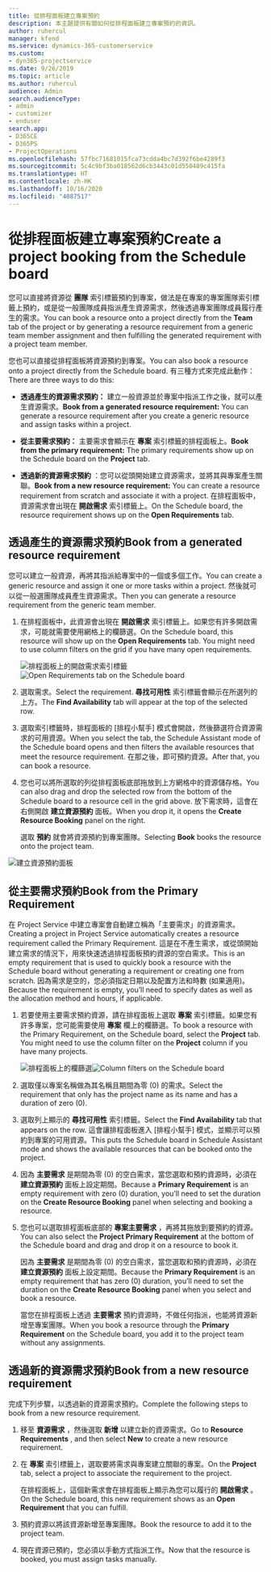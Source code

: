```yaml
---
title: 從排程面板建立專案預約
description: 本主題提供有關如何從排程面板建立專案預約的資訊。
author: ruhercul
manager: kfend
ms.service: dynamics-365-customerservice
ms.custom:
- dyn365-projectservice
ms.date: 9/26/2019
ms.topic: article
ms.author: ruhercul
audience: Admin
search.audienceType:
- admin
- customizer
- enduser
search.app:
- D365CE
- D365PS
- ProjectOperations
ms.openlocfilehash: 57fbc71681015fca73cdda4bc7d392f6be4289f3
ms.sourcegitcommit: 5c4c9bf3ba018562d6cb3443c01d550489c415fa
ms.translationtype: HT
ms.contentlocale: zh-HK
ms.lasthandoff: 10/16/2020
ms.locfileid: "4087517"
---
```

# <a name="create-a-project-booking-from-the-schedule-board"></a><span data-ttu-id="643a0-103">從排程面板建立專案預約</span><span class="sxs-lookup"><span data-stu-id="643a0-103">Create a project booking from the Schedule board</span></span>

<span data-ttu-id="643a0-104">您可以直接將資源從 **團隊** 索引標籤預約到專案，做法是在專案的專案團隊索引標籤上預約，或是從一般團隊成員指派產生資源需求，然後透過專案團隊成員履行產生的需求。</span><span class="sxs-lookup"><span data-stu-id="643a0-104">You can book a resource onto a project directly from the **Team** tab of the project or by generating a resource requirement from a generic team member assignment and then fulfilling the generated requirement with a project team member.</span></span>

<span data-ttu-id="643a0-105">您也可以直接從排程面板將資源預約到專案。</span><span class="sxs-lookup"><span data-stu-id="643a0-105">You can also book a resource onto a project directly from the Schedule board.</span></span> <span data-ttu-id="643a0-106">有三種方式來完成此動作：</span><span class="sxs-lookup"><span data-stu-id="643a0-106">There are three ways to do this:</span></span>

- <span data-ttu-id="643a0-107">**透過產生的資源需求預約：** 建立一般資源並於專案中指派工作之後，就可以產生資源需求。</span><span class="sxs-lookup"><span data-stu-id="643a0-107">**Book from a generated resource requirement:** You can generate a resource requirement after you create a generic resource and assign tasks within a project.</span></span>

- <span data-ttu-id="643a0-108">**從主要需求預約：** 主要需求會顯示在 **專案** 索引標籤的排程面板上。</span><span class="sxs-lookup"><span data-stu-id="643a0-108">**Book from the primary requirement:** The primary requirements show up on the Schedule board on the **Project** tab.</span></span> 

- <span data-ttu-id="643a0-109">**透過新的資源需求預約** ：您可以從頭開始建立資源需求，並將其與專案產生關聯。</span><span class="sxs-lookup"><span data-stu-id="643a0-109">**Book from a new resource requirement:** You can create a resource requirement from scratch and associate it with a project.</span></span> <span data-ttu-id="643a0-110">在排程面板中，資源需求會出現在 **開啟需求** 索引標籤上。</span><span class="sxs-lookup"><span data-stu-id="643a0-110">On the Schedule board, the resource requirement shows up on the **Open Requirements** tab.</span></span>

## <a name="book-from-a-generated-resource-requirement"></a><span data-ttu-id="643a0-111">透過產生的資源需求預約</span><span class="sxs-lookup"><span data-stu-id="643a0-111">Book from a generated resource requirement</span></span>

<span data-ttu-id="643a0-112">您可以建立一般資源，再將其指派給專案中的一個或多個工作。</span><span class="sxs-lookup"><span data-stu-id="643a0-112">You can create a generic resource and assign it one or more tasks within a project.</span></span> <span data-ttu-id="643a0-113">然後就可以從一般選團隊成員產生資源需求。</span><span class="sxs-lookup"><span data-stu-id="643a0-113">Then you can generate a resource requirement from the generic team member.</span></span> 

1.  <span data-ttu-id="643a0-114">在排程面板中，此資源會出現在 **開啟需求** 索引標籤上。如果您有許多開啟需求，可能就需要使用網格上的欄篩選。</span><span class="sxs-lookup"><span data-stu-id="643a0-114">On the Schedule board, this resource will show up on the **Open Requirements** tab. You might need to use column filters on the grid if you have many open requirements.</span></span> 

    <span data-ttu-id="643a0-115">![排程面板上的開啟需求索引標籤](media/FAQ-Project-Booking-Schedule-Board-1.png "預約及指派表格的螢幕擷取畫面")</span><span class="sxs-lookup"><span data-stu-id="643a0-115">![Open Requirements tab on the Schedule board](media/FAQ-Project-Booking-Schedule-Board-1.png "Screenshot of bookings and assignments table")</span></span>

2. <span data-ttu-id="643a0-116">選取需求。</span><span class="sxs-lookup"><span data-stu-id="643a0-116">Select the requirement.</span></span> <span data-ttu-id="643a0-117">**尋找可用性** 索引標籤會顯示在所選列的上方。</span><span class="sxs-lookup"><span data-stu-id="643a0-117">The **Find Availability** tab will appear at the top of the selected row.</span></span>
 
3. <span data-ttu-id="643a0-118">選取索引標籤時，排程面板的 [排程小幫手] 模式會開啟，然後篩選符合資源需求的可用資源。</span><span class="sxs-lookup"><span data-stu-id="643a0-118">When you select the tab, the Schedule Assistant mode of the Schedule board opens and then filters the available resources that meet the resource requirement.</span></span> <span data-ttu-id="643a0-119">在那之後，即可預約資源。</span><span class="sxs-lookup"><span data-stu-id="643a0-119">After that, you can book a resource.</span></span>

4. <span data-ttu-id="643a0-120">您也可以將所選取的列從排程面板底部拖放到上方網格中的資源儲存格。</span><span class="sxs-lookup"><span data-stu-id="643a0-120">You can also drag and drop the selected row from the bottom of the Schedule board to a resource cell in the grid above.</span></span> <span data-ttu-id="643a0-121">放下需求時，這會在右側開啟 **建立資源預約** 面板。</span><span class="sxs-lookup"><span data-stu-id="643a0-121">When you drop it, it opens the **Create Resource Booking** panel on the right.</span></span>

    <span data-ttu-id="643a0-122">選取 **預約** 就會將資源預約到專案團隊。</span><span class="sxs-lookup"><span data-stu-id="643a0-122">Selecting **Book** books the resource onto the project team.</span></span>

![建立資源預約面板](media/FAQ-Project-Booking-Schedule-Board-6.png "")
 

## <a name="book-from-the-primary-requirement"></a><span data-ttu-id="643a0-124">從主要需求預約</span><span class="sxs-lookup"><span data-stu-id="643a0-124">Book from the Primary Requirement</span></span>

<span data-ttu-id="643a0-125">在 Project Service 中建立專案會自動建立稱為「主要需求」的資源需求。</span><span class="sxs-lookup"><span data-stu-id="643a0-125">Creating a project in Project Service automatically creates a resource requirement called the Primary Requirement.</span></span> <span data-ttu-id="643a0-126">這是在不產生需求，或從頭開始建立需求的情況下，用來快速透過排程面板預約資源的空白需求。</span><span class="sxs-lookup"><span data-stu-id="643a0-126">This is an empty requirement that is used to quickly book a resource with the Schedule board without generating a requirement or creating one from scratch.</span></span> <span data-ttu-id="643a0-127">因為需求是空的，您必須指定日期以及配置方法和時數 (如果適用)。</span><span class="sxs-lookup"><span data-stu-id="643a0-127">Because the requirement is empty, you’ll need to specify dates as well as the allocation method and hours, if applicable.</span></span> 

1. <span data-ttu-id="643a0-128">若要使用主要需求預約資源，請在排程面板上選取 **專案** 索引標籤。如果您有許多專案，您可能需要使用 **專案** 欄上的欄篩選。</span><span class="sxs-lookup"><span data-stu-id="643a0-128">To book a resource with the Primary Requirement, on the Schedule board, select the **Project** tab. You might need to use the column filter on the **Project** column if you have many projects.</span></span>

   <span data-ttu-id="643a0-129">![排程面板上的欄篩選](media/FAQ-Project-Booking-Schedule-Board-2.png "預約及指派表格的螢幕擷取畫面")</span><span class="sxs-lookup"><span data-stu-id="643a0-129">![Column filters on the Schedule board](media/FAQ-Project-Booking-Schedule-Board-2.png "Screenshot of bookings and assignments table")</span></span>

2. <span data-ttu-id="643a0-130">選取僅以專案名稱做為其名稱且期間為零 (0) 的需求。</span><span class="sxs-lookup"><span data-stu-id="643a0-130">Select the requirement that only has the project name as its name and has a duration of zero (0).</span></span>

3. <span data-ttu-id="643a0-131">選取列上顯示的 **尋找可用性** 索引標籤。</span><span class="sxs-lookup"><span data-stu-id="643a0-131">Select the **Find Availability** tab that appears on the row.</span></span> <span data-ttu-id="643a0-132">這會讓排程面板進入 [排程小幫手] 模式，並顯示可以預約到專案的可用資源。</span><span class="sxs-lookup"><span data-stu-id="643a0-132">This puts the Schedule board in Schedule Assistant mode and shows the available resources that can be booked onto the project.</span></span>

4. <span data-ttu-id="643a0-133">因為 **主要需求** 是期間為零 (0) 的空白需求，當您選取和預約資源時，必須在 **建立資源預約** 面板上設定期間。</span><span class="sxs-lookup"><span data-stu-id="643a0-133">Because a **Primary Requirement** is an empty requirement with zero (0) duration, you’ll need to set the duration on the **Create Resource Booking** panel when selecting and booking a resource.</span></span>

5. <span data-ttu-id="643a0-134">您也可以選取排程面板底部的 **專案主要需求** ，再將其拖放到要預約的資源。</span><span class="sxs-lookup"><span data-stu-id="643a0-134">You can also select the **Project Primary Requirement** at the bottom of the Schedule board and drag and drop it on a resource to book it.</span></span>
 
    <span data-ttu-id="643a0-135">因為 **主要需求** 是期間為零 (0) 的空白需求，當您選取和預約資源時，必須在 **建立資源預約** 面板上設定期間。</span><span class="sxs-lookup"><span data-stu-id="643a0-135">Because the **Primary Requirement** is an empty requirement that has zero (0) duration, you’ll need to set the duration on the **Create Resource Booking** panel when you select and book a resource.</span></span>
 
    <span data-ttu-id="643a0-136">當您在排程面板上透過 **主要需求** 預約資源時，不做任何指派，也能將資源新增至專案團隊。</span><span class="sxs-lookup"><span data-stu-id="643a0-136">When you book a resource through the **Primary Requirement** on the Schedule board, you add it to the project team without any assignments.</span></span>
 
## <a name="book-from-a-new-resource-requirement"></a><span data-ttu-id="643a0-137">透過新的資源需求預約</span><span class="sxs-lookup"><span data-stu-id="643a0-137">Book from a new resource requirement</span></span>
<span data-ttu-id="643a0-138">完成下列步驟，以透過新的資源需求預約。</span><span class="sxs-lookup"><span data-stu-id="643a0-138">Complete the following steps to book from a new resource requirement.</span></span> 

1. <span data-ttu-id="643a0-139">移至 **資源需求** ，然後選取 **新增** 以建立新的資源需求。</span><span class="sxs-lookup"><span data-stu-id="643a0-139">Go to **Resource Requirements** , and then select **New** to create a new resource requirement.</span></span>

2. <span data-ttu-id="643a0-140">在 **專案** 索引標籤上，選取要將需求與專案建立關聯的專案。</span><span class="sxs-lookup"><span data-stu-id="643a0-140">On the **Project** tab, select a project to associate the requirement to the project.</span></span>
 
    <span data-ttu-id="643a0-141">在排程面板上，這個新需求會在排程面板上顯示為您可以履行的 **開啟需求** 。</span><span class="sxs-lookup"><span data-stu-id="643a0-141">On the Schedule board, this new requirement shows as an **Open Requirement** that you can fulfill.</span></span>

3. <span data-ttu-id="643a0-142">預約資源以將該資源新增至專案團隊。</span><span class="sxs-lookup"><span data-stu-id="643a0-142">Book the resource to add it to the project team.</span></span>

4. <span data-ttu-id="643a0-143">現在資源已預約，您必須以手動方式指派工作。</span><span class="sxs-lookup"><span data-stu-id="643a0-143">Now that the resource is booked, you must assign tasks manually.</span></span>

